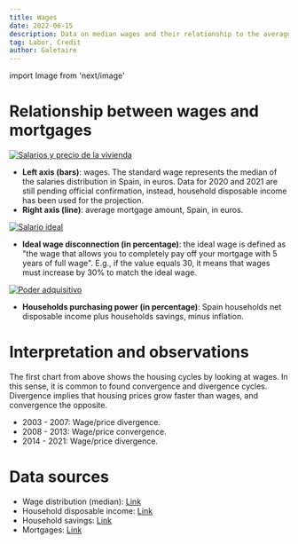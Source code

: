 ```yaml
---
title: Wages
date: 2022-06-15
description: Data on median wages and their relationship to the average mortgage amount. This comparison shows whether there is a wage disconnect.
tag: Labor, Credit
author: Galetaire
---
```


import Image from 'next/image'

# Relationship between wages and mortgages

[![Salarios y precio de la vivienda](/images/sou.png)](/images/sou.png)

- **Left axis (bars)**: wages. The standard wage represents the median of the salaries distribution in Spain, in euros. Data for 2020 and 2021 are still pending official confirmation, instead, household disposable income has been used for the projection.
- **Right axis (line)**: average mortgage amount, Spain, in euros.

[![Salario ideal](/images/souideal.png)](/images/souideal.png)

- **Ideal wage disconnection (in percentage)**: the ideal wage is defined as "the wage that allows you to completely pay off your mortgage with 5 years of full wage". E.g., if the value equals 30, it means that wages must increase by 30% to match the ideal wage.

[![Poder adquisitivo](/images/purchasing.png)](/images/purchasing.png)

- **Households purchasing power (in percentage)**: Spain households net disposable income plus households savings, minus inflation.

# Interpretation and observations

The first chart from above shows the housing cycles by looking at wages. In this sense, it is common to found convergence and divergence cycles. Divergence implies that housing prices grow faster than wages, and convergence the opposite.

- 2003 - 2007: Wage/price divergence.
- 2008 - 2013: Wage/price convergence.
- 2014 - 2021: Wage/price divergence.

# Data sources

- Wage distribution (median): [Link](https://www.ine.es/jaxiT3/Tabla.htm?t=28191)
- Household disposable income: [Link](https://www.ine.es/jaxiT3/Tabla.htm?t=30906)
- Household savings: [Link](https://www.ine.es/jaxiT3/Tabla.htm?t=30906)
- Mortgages: [Link](https://www.ine.es/dyngs/INEbase/es/operacion.htm?c=Estadistica_C&cid=1254736170236&menu=resultados&idp=1254735576757#!tabs-1254736158259)
